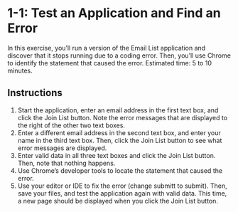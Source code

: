 # 1-1: Test an Application and Find an Error
In this exercise, you’ll run a version of the Email List application and discover that it stops running due to a coding error. Then, you’ll use Chrome to identify the statement that caused the error. Estimated time: 5 to 10 minutes.
## Instructions
1. Start the application, enter an email address in the first text box, and click the Join List button. Note the error messages that are displayed to the right of the other two text boxes.
2. Enter a different email address in the second text box, and enter your name in the third text box. Then, click the Join List button to see what error messages are displayed.
3. Enter valid data in all three text boxes and click the Join List button. Then, note that nothing happens.
4. Use Chrome’s developer tools to locate the statement that caused the error.
5. Use your editor or IDE to fix the error (change submitt to submit). Then, save your files, and test the application again with valid data. This time, a new page should be displayed when you click the Join List button.